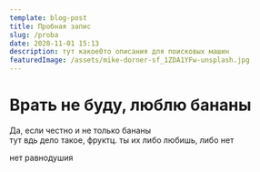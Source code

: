 ```yaml
---
template: blog-post
title: Пробная запис
slug: /proba
date: 2020-11-01 15:13
description: тут какое0то описания для поисковых машин
featuredImage: /assets/mike-dorner-sf_1ZDA1YFw-unsplash.jpg
---
```

# Врать не буду, люблю бананы

Да, если честно и не только бананы\
тут вдь дело такое, фруктц. ты их либо любишь, либо нет

нет равнодушия